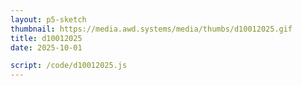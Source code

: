 ```yaml
---
layout: p5-sketch
thumbnail: https://media.awd.systems/media/thumbs/d10012025.gif
title: d10012025
date: 2025-10-01

script: /code/d10012025.js
---
```


